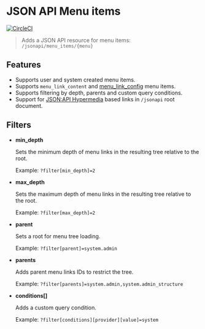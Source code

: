 # JSON API Menu items

[![CircleCI](https://circleci.com/gh/Realityloop/jsonapi_menu_items.svg?style=svg)](https://circleci.com/gh/Realityloop/jsonapi_menu_items)

> Adds a JSON API resource for menu items: `/jsonapi/menu_items/{menu}`


## Features

- Supports user and system created menu items.
- Supports `menu_link_content` and [menu_link_config](https://www.drupal.org/project/menu_link_config) menu items.
- Supports filtering by depth, parents and custom query conditions.
- Support for [JSON:API Hypermedia](https://www.drupal.org/project/jsonapi_hypermedia) based links in `/jsonapi` root document.


## Filters

- **min_depth**

  Sets the minimum depth of menu links in the resulting tree relative to the root.

  Example: `?filter[min_depth]=2`

- **max_depth**

  Sets the maximum depth of menu links in the resulting tree relative to the root.

  Example: `?filter[max_depth]=2`

- **parent**

  Sets a root for menu tree loading.

  Example: `?filter[parent]=system.admin`

- **parents**

  Adds parent menu links IDs to restrict the tree.

  Example: `?filter[parents]=system.admin,system.admin_structure`

- **conditions[]**

  Adds a custom query condition.

  Example: `?filter[conditions][provider][value]=system`
